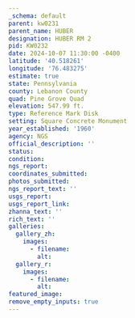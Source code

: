 ```yaml
---
_schema: default
parent: kw0231
parent_name: HUBER
designation: HUBER RM 2
pid: KW0232
date: 2024-10-07 11:30:00 -0400
latitude: '40.518261'
longitude: '76.483275'
estimate: true
state: Pennsylvania
county: Lebanon County
quad: Pine Grove Quad
elevation: 547.99 ft.
type: Reference Mark Disk
setting: Square Concrete Monument
year_established: '1960'
agency: NGS
official_description: ''
status:
condition:
ngs_report:
coordinates_submitted:
photos_submitted:
ngs_report_text: ''
usgs_report:
usgs_report_link:
zhanna_text: ''
rich_text: ''
galleries:
  gallery_zh:
    images:
      - filename:
        alt:
  gallery_r:
    images:
      - filename:
        alt:
featured_image:
remove_empty_inputs: true
---
```

